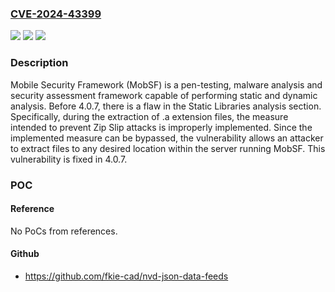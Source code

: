 ### [CVE-2024-43399](https://cve.mitre.org/cgi-bin/cvename.cgi?name=CVE-2024-43399)
![](https://img.shields.io/static/v1?label=Product&message=Mobile-Security-Framework-MobSF&color=blue)
![](https://img.shields.io/static/v1?label=Version&message=%3D%20%3C%204.0.7%20&color=brighgreen)
![](https://img.shields.io/static/v1?label=Vulnerability&message=CWE-23%3A%20Relative%20Path%20Traversal&color=brighgreen)

### Description

Mobile Security Framework (MobSF) is a pen-testing, malware analysis and security assessment framework capable of performing static and dynamic analysis. Before 4.0.7, there is a flaw in the Static Libraries analysis section. Specifically, during the extraction of .a extension files, the measure intended to prevent Zip Slip attacks is improperly implemented. Since the implemented measure can be bypassed, the vulnerability allows an attacker to extract files to any desired location within the server running MobSF. This vulnerability is fixed in 4.0.7.

### POC

#### Reference
No PoCs from references.

#### Github
- https://github.com/fkie-cad/nvd-json-data-feeds

